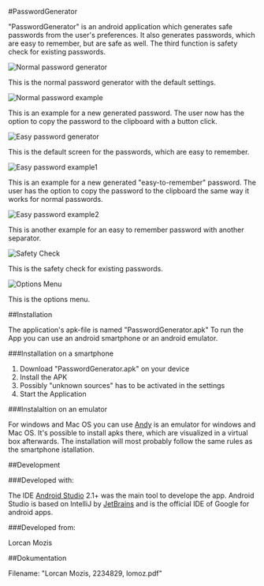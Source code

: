 #PasswordGenerator

"PasswordGenerator" is an android application which generates safe passwords from the user's preferences.
It also generates passwords, which are easy to remember, but are safe as well.
The third function is safety check for existing passwords.


![](1.jpg "Normal password generator")

This is the normal password generator with the default settings.

![](5.jpg "Normal password example")

This is an example for a new generated password. The user now has the option to copy the password to the clipboard with a button click.

![](2.jpg "Easy password generator")

This is the default screen for the passwords, which are easy to remember.

![](6.jpg "Easy password example1")

This is an example for a new generated "easy-to-remember" password. The user has the option to copy the password to the clipboard the same way it works for normal passwords.

![](7.jpg "Easy password example2")

This is another example for an easy to remember password with another separator.

![](3.jpg "Safety Check")

This is the safety check for existing passwords.

![](4.jpg "Options Menu")

This is the options menu.

##Installation

The application's apk-file is named "PasswordGenerator.apk"
To run the App you can use an android smartphone or an android emulator.

###Installation on a smartphone

1. Download "PasswordGenerator.apk" on your device
2. Install the APK
3. Possibly "unknown sources" has to be activated in the settings
4. Start the Application

###Instalaltion on an emulator

For windows and Mac OS you can use 
[Andy](http://www.andyroid.net) is an emulator for windows and Mac OS. It's possible to install apks there, which are visualized in a virtual box afterwards.
The installation will most probably follow the same rules as the smartphone istallation.

##Development

###Developed with:

The IDE [Android Studio](https://developer.android.com/studio/index.html) 2.1+ was the main tool to develope the app. 
Android Studio is based on IntelliJ by [JetBrains](https://www.jetbrains.com) and is the official IDE of Google for android apps.

###Developed from:

Lorcan Mozis

##Dokumentation

Filename: "Lorcan Mozis, 2234829, lomoz.pdf"


